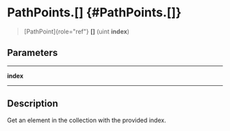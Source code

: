 PathPoints.\[\] {#PathPoints.[]}
===============

> [PathPoint]{role="ref"} **\[\]** (uint **index**)

Parameters
----------

  ----------- --
  **index**   
  ----------- --

Description
-----------

Get an element in the collection with the provided index.
